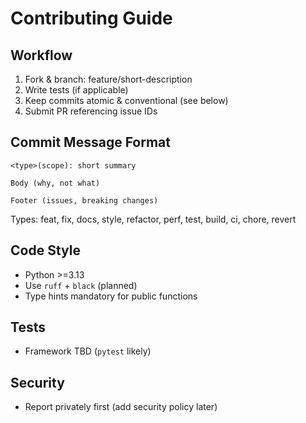 # Contributing Guide

## Workflow
1. Fork & branch: feature/short-description
2. Write tests (if applicable)
3. Keep commits atomic & conventional (see below)
4. Submit PR referencing issue IDs

## Commit Message Format
```
<type>(scope): short summary

Body (why, not what)

Footer (issues, breaking changes)
```
Types: feat, fix, docs, style, refactor, perf, test, build, ci, chore, revert

## Code Style
- Python >=3.13
- Use `ruff` + `black` (planned)
- Type hints mandatory for public functions

## Tests
- Framework TBD (`pytest` likely)

## Security
- Report privately first (add security policy later)

